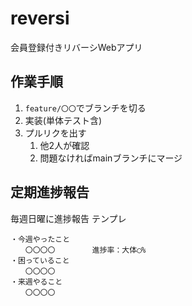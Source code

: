 # reversi
会員登録付きリバーシWebアプリ
## 作業手順

1. `feature/〇〇`でブランチを切る
2. 実装(単体テスト含)
3. プルリクを出す
   1. 他2人が確認
   2. 問題なければmainブランチにマージ
  
## 定期進捗報告
毎週日曜に進捗報告
テンプレ
```
・今週やったこと
　　〇〇〇〇　　　　　進捗率：大体◯%
・困っていること
　　〇〇〇〇
・来週やること
　　〇〇〇〇
```
